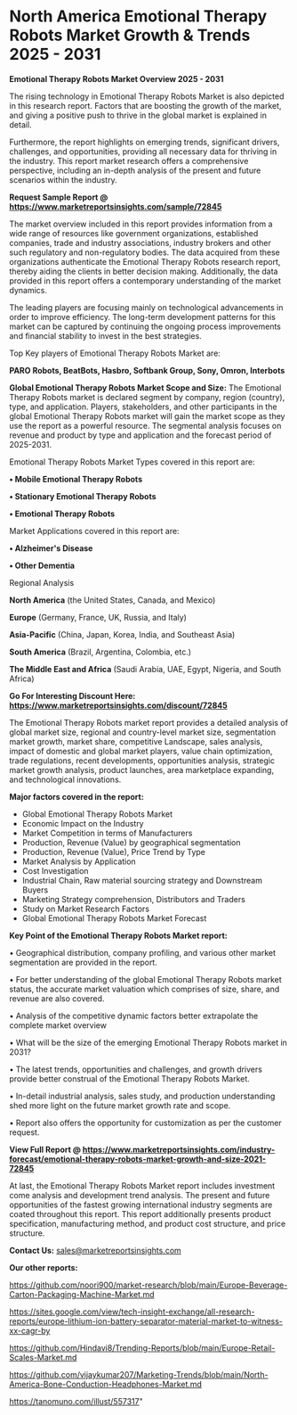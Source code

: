 # North America Emotional Therapy Robots Market Growth & Trends 2025 - 2031

<Strong> Emotional Therapy Robots Market Overview 2025 - 2031</strong>

The rising technology in Emotional Therapy Robots Market is also depicted in this research report. Factors that are boosting the growth of the market, and giving a positive push to thrive in the global market is explained in detail.

Furthermore, the report highlights on emerging trends, significant drivers, challenges, and opportunities, providing all necessary data for thriving in the industry. This report market research offers a comprehensive perspective, including an in-depth analysis of the present and future scenarios within the industry.

<strong>Request Sample Report @ <a href=https://www.marketreportsinsights.com/sample/72845>https://www.marketreportsinsights.com/sample/72845</a></strong>

The market overview included in this report provides information from a wide range of resources like government organizations, established companies, trade and industry associations, industry brokers and other such regulatory and non-regulatory bodies. The data acquired from these organizations authenticate the Emotional Therapy Robots research report, thereby aiding the clients in better decision making. Additionally, the data provided in this report offers a contemporary understanding of the market dynamics.

The leading players are focusing mainly on technological advancements in order to improve efficiency. The long-term development patterns for this market can be captured by continuing the ongoing process improvements and financial stability to invest in the best strategies.

Top Key players of Emotional Therapy Robots Market are:

<strong>PARO Robots, BeatBots, Hasbro, Softbank Group, Sony, Omron, Interbots</strong>

<strong><b>Global Emotional Therapy Robots Market Scope and Size:</b></strong>
The Emotional Therapy Robots market is declared segment by company, region (country), type, and application. Players, stakeholders, and other participants in the global Emotional Therapy Robots market will gain the market scope as they use the report as a powerful resource. The segmental analysis focuses on revenue and product by type and application and the forecast period of 2025-2031.

Emotional Therapy Robots Market Types covered in this report are:

<strong>• Mobile Emotional Therapy Robots

• Stationary Emotional Therapy Robots

• Emotional Therapy Robots</strong>

Market Applications covered in this report are:

<strong>• Alzheimer&#39;s Disease

• Other Dementia</strong> 

Regional Analysis

<strong>North America</strong> (the United States, Canada, and Mexico)

<strong>Europe</strong> (Germany, France, UK, Russia, and Italy)

<strong>Asia-Pacific</strong> (China, Japan, Korea, India, and Southeast Asia)

<strong>South America</strong> (Brazil, Argentina, Colombia, etc.)

<strong>The Middle East and Africa</strong> (Saudi Arabia, UAE, Egypt, Nigeria, and South Africa)

<strong>Go For Interesting Discount Here: <a href=https://www.marketreportsinsights.com/discount/72845>https://www.marketreportsinsights.com/discount/72845</a></strong>

The Emotional Therapy Robots market report provides a detailed analysis of global market size, regional and country-level market size, segmentation market growth, market share, competitive Landscape, sales analysis, impact of domestic and global market players, value chain optimization, trade regulations, recent developments, opportunities analysis, strategic market growth analysis, product launches, area marketplace expanding, and technological innovations.

<strong><b>Major factors covered in the report:</b></strong>
<ul>
  <li>Global Emotional Therapy Robots Market </li>
  <li>Economic Impact on the Industry</li>
  <li>Market Competition in terms of Manufacturers</li>
  <li>Production, Revenue (Value) by geographical segmentation</li>
  <li>Production, Revenue (Value), Price Trend by Type</li>
  <li>Market Analysis by Application</li>
  <li>Cost Investigation</li>
  <li>Industrial Chain, Raw material sourcing strategy and Downstream Buyers</li>
  <li>Marketing Strategy comprehension, Distributors and Traders</li>
  <li>Study on Market Research Factors</li>
  <li>Global Emotional Therapy Robots Market Forecast</li>
</ul>

<strong><b>Key Point of the Emotional Therapy Robots Market report:</b></strong>

• Geographical distribution, company profiling, and various other market segmentation are provided in the report.

• For better understanding of the global Emotional Therapy Robots market status, the accurate market valuation which comprises of size, share, and revenue are also covered.

• Analysis of the competitive dynamic factors better extrapolate the complete market overview

• What will be the size of the emerging Emotional Therapy Robots market in 2031?

• The latest trends, opportunities and challenges, and growth drivers provide better construal of the Emotional Therapy Robots Market.

• In-detail industrial analysis, sales study, and production understanding shed more light on the future market growth rate and scope.

• Report also offers the opportunity for customization as per the customer request.

<strong><b>View Full Report @ <a href=https://www.marketreportsinsights.com/industry-forecast/emotional-therapy-robots-market-growth-and-size-2021-72845>https://www.marketreportsinsights.com/industry-forecast/emotional-therapy-robots-market-growth-and-size-2021-72845</a></b></strong>


At last, the Emotional Therapy Robots Market report includes investment come analysis and development trend analysis. The present and future opportunities of the fastest growing international industry segments are coated throughout this report. This report additionally presents product specification, manufacturing method, and product cost structure, and price structure.

<strong>Contact Us:</strong>
sales@marketreportsinsights.com

<strong>Our other reports:</strong>

<a href=https://github.com/noori900/market-research/blob/main/Europe-Beverage-Carton-Packaging-Machine-Market.md>https://github.com/noori900/market-research/blob/main/Europe-Beverage-Carton-Packaging-Machine-Market.md</a>

<a href=https://sites.google.com/view/tech-insight-exchange/all-research-reports/europe-lithium-ion-battery-separator-material-market-to-witness-xx-cagr-by>https://sites.google.com/view/tech-insight-exchange/all-research-reports/europe-lithium-ion-battery-separator-material-market-to-witness-xx-cagr-by</a>

<a href=https://github.com/Hindavi8/Trending-Reports/blob/main/Europe-Retail-Scales-Market.md>https://github.com/Hindavi8/Trending-Reports/blob/main/Europe-Retail-Scales-Market.md</a>

<a href=https://github.com/vijaykumar207/Marketing-Trends/blob/main/North-America-Bone-Conduction-Headphones-Market.md>https://github.com/vijaykumar207/Marketing-Trends/blob/main/North-America-Bone-Conduction-Headphones-Market.md</a>

<a href=https://tanomuno.com/illust/557317>https://tanomuno.com/illust/557317</a>"
